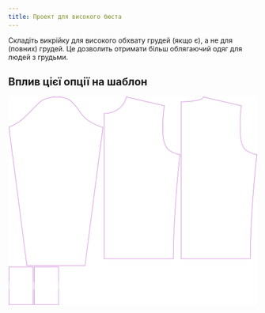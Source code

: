 ```yaml
---
title: Проект для високого бюста
---
```


Складіть викрійку для високого обхвату грудей (якщо є), а не для (повних) грудей. Це дозволить отримати більш облягаючий одяг для людей з грудьми.

## Вплив цієї опції на шаблон

![На цьому зображенні показано вплив цієї опції шляхом накладання декількох варіантів, які мають різне значення для цієї опції](sven_draftforhighbust_sample.svg "Вплив цієї опції на шаблон")
